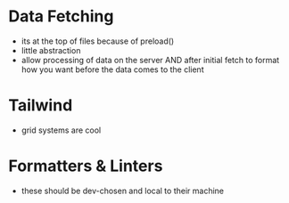 # Data Fetching
- its at the top of files because of preload()
- little abstraction
- allow processing of data on the server AND after initial fetch to format how you want before the data comes to the client

# Tailwind
- grid systems are cool

# Formatters & Linters
- these should be dev-chosen and local to their machine 